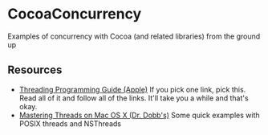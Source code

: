 CocoaConcurrency
================

Examples of concurrency with Cocoa (and related libraries) from the ground up

## Resources
- [Threading Programming Guide (Apple)](https://developer.apple.com/library/mac/documentation/Cocoa/Conceptual/Multithreading/Introduction/Introduction.html) If you pick one link, pick this. Read all of it and follow all of the links. It'll take you a while and that's okay.
- [Mastering Threads on Mac OS X (Dr. Dobb's)](http://www.drdobbs.com/parallel/mastering-threads-on-macos-x/232602177) Some quick examples with POSIX threads and NSThreads

